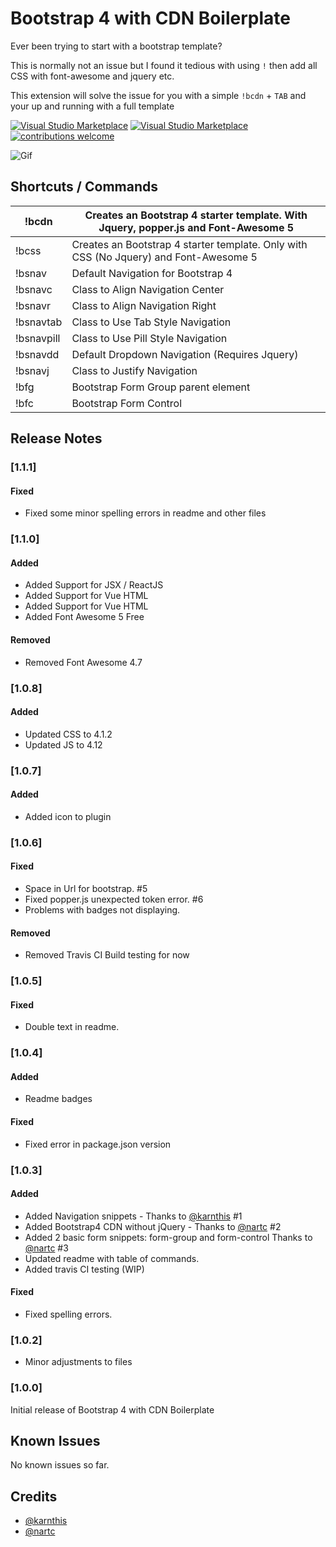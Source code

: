 # Bootstrap 4 with CDN Boilerplate

Ever been trying to start with a bootstrap template? 

This is normally not an issue but I found it tedious with using `!` then add all CSS  with font-awesome and jquery etc.

This extension will solve the issue for you with a simple `!bcdn` + `TAB` and your up and running with a full template



[![Visual Studio Marketplace](https://img.shields.io/vscode-marketplace/v/eventyret.bootstrap-4-cdn-snippet.svg)](https://marketplace.visualstudio.com/items?itemName=eventyret.bootstrap-4-cdn-snippet)
[![Visual Studio Marketplace](https://img.shields.io/vscode-marketplace/d/eventyret.bootstrap-4-cdn-snippet.svg)](https://marketplace.visualstudio.com/items?itemName=eventyret.bootstrap-4-cdn-snippet)
[![contributions welcome](https://img.shields.io/badge/contributions-welcome-brightgreen.svg)](https://github.com/eventyret/issues)



![Gif](https://i.imgur.com/EMaQmDC.gif)


## Shortcuts / Commands

| !bcdn      	| Creates an Bootstrap 4 starter template. With Jquery, popper.js and Font-Awesome 5 	|
|------------	|-----------------------------------------------------------------------------------------------	|
| !bcss      	| Creates an Bootstrap 4 starter template. Only with CSS (No Jquery) and Font-Awesome 5        	|
| !bsnav     	| Default Navigation for Bootstrap 4                                                            	|
| !bsnavc    	| Class to Align Navigation Center                                                              	|
| !bsnavr    	| Class to Align Navigation Right                                                               	|
| !bsnavtab  	| Class to Use Tab Style Navigation                                                             	|
| !bsnavpill 	| Class to Use Pill Style Navigation                                                            	|
| !bsnavdd   	| Default Dropdown Navigation (Requires Jquery)                                                 	|
| !bsnavj    	| Class to Justify Navigation                                                                   	|
| !bfg    	| Bootstrap Form Group parent element                                                                 	|
| !bfc    	| Bootstrap Form Control                                                             	|

## Release Notes

### [1.1.1]
#### Fixed
- Fixed some minor spelling errors in readme and other files

### [1.1.0]
#### Added
- Added Support for JSX / ReactJS
- Added Support for Vue HTML
- Added Support for Vue HTML
- Added Font Awesome 5 Free

#### Removed
- Removed Font Awesome 4.7


### [1.0.8]
#### Added
- Updated CSS to 4.1.2
- Updated JS to 4.12

### [1.0.7]
#### Added
- Added icon to plugin

### [1.0.6]
#### Fixed
- Space in Url for bootstrap. #5
- Fixed popper.js unexpected token error. #6
- Problems with badges not displaying.

#### Removed
- Removed Travis CI Build testing for now

### [1.0.5]

#### Fixed
- Double text in readme.

### [1.0.4]
#### Added
- Readme badges

#### Fixed
- Fixed error in package.json version


### [1.0.3]
#### Added

- Added Navigation snippets  - Thanks to [@karnthis](https://github.com/karnthis) #1
- Added Bootstrap4 CDN without jQuery -  Thanks to [@nartc](https://github.com/nartc) #2
- Added 2 basic form snippets: form-group and form-control Thanks to [@nartc](https://github.com/nartc) #3
- Updated readme with table of commands.
- Added travis CI testing (WIP)

#### Fixed
- Fixed spelling errors.


### [1.0.2]
- Minor adjustments to files

### [1.0.0]

Initial release of Bootstrap 4 with CDN Boilerplate

## Known Issues

No known issues so far.


## Credits

- [@karnthis](https://github.com/karnthis)
- [@nartc](https://github.com/nartc)

